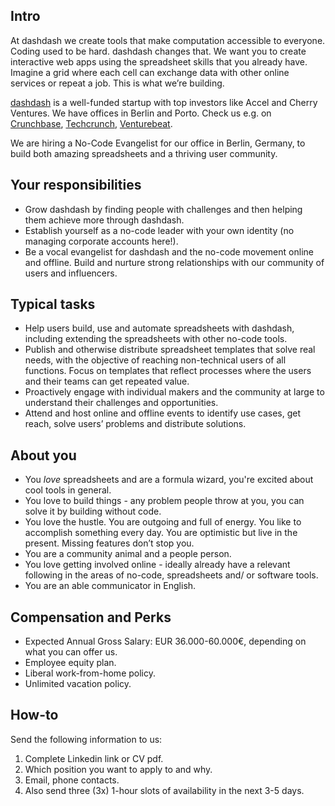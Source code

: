 ## Intro
At dashdash we create tools that make computation accessible to everyone.
Coding used to be hard. dashdash changes that. We want you to create interactive web apps using the spreadsheet skills that you already have. Imagine a grid where each cell can exchange data with other online services or repeat a job. This is what we’re building.

[dashdash](https://dashdash.com/) is a well-funded startup with top investors like Accel and Cherry Ventures. We have offices in Berlin and Porto. Check us e.g. on [Crunchbase](https://www.crunchbase.com/organization/dashdash), [Techcrunch](https://techcrunch.com/2018/05/16/dashdash-a-platform-to-create-web-apps-using-only-spreadsheet-skills-nabs-8m-led-by-accel/), [Venturebeat](https://venturebeat.com/2018/05/16/accel-leads-8-million-investment-in-dashdash-to-create-web-apps-from-spreadsheets/).

We are hiring a No-Code Evangelist for our office in Berlin, Germany, to build both amazing spreadsheets and a thriving user community.

## Your responsibilities
- Grow dashdash by finding people with challenges and then helping them achieve more through dashdash.
- Establish yourself as a no-code leader with your own identity (no managing corporate accounts here!). 
- Be a vocal evangelist for dashdash and the no-code movement online and offline. Build and nurture strong relationships with our community of users and influencers.

## Typical tasks
- Help users build, use and automate spreadsheets with dashdash, including extending the spreadsheets with other no-code tools.
- Publish and otherwise distribute spreadsheet templates that solve real needs, with the objective of reaching non-technical users of all functions. Focus on templates that reflect processes where the users and their teams can get repeated value.
- Proactively engage with individual makers and the community at large to understand their challenges and opportunities.
- Attend and host online and offline events to identify use cases, get reach, solve users’ problems and distribute solutions.

## About you
- You *love* spreadsheets and are a formula wizard, you're excited about cool tools in general.
- You love to build things - any problem people throw at you, you can solve it by building without code.
- You love the hustle. You are outgoing and full of energy. You like to accomplish something every day. You are optimistic but live in the present. Missing features don’t stop you.
- You are a community animal and a people person.
- You love getting involved online - ideally already have a relevant following in the areas of no-code, spreadsheets and/ or software tools.
- You are an able communicator in English. 


## Compensation and Perks
- Expected Annual Gross Salary: EUR 36.000-60.000€, depending on what you can offer us.
- Employee equity plan.
- Liberal work-from-home policy.
- Unlimited vacation policy.

## How-to
Send the following information to us:
1. Complete Linkedin link or CV pdf.
1. Which position you want to apply to and why.
1. Email, phone contacts.
1. Also send three (3x) 1-hour slots of availability in the next 3-5 days.
